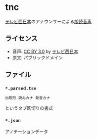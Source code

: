# tnc

[テレビ西日本](https://www.tnc.co.jp/)のアナウンサーによる[朗読音声](https://www.tnc.co.jp/forchildren/roudoku)

## ライセンス

- 音声: [CC BY 3.0](https://creativecommons.org/licenses/by/3.0/deed.ja) by [テレビ西日本](https://www.tnc.co.jp/)
- 原文: パブリックドメイン

## ファイル

### ``*.parsed.tsv``

```txt
出現形 読みカナ 発音カナ
```

というタブ区切りの書式

### ``*.json``

アノテーションデータ
